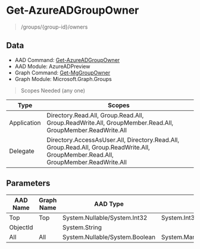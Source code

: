 # Get-AzureADGroupOwner

> /groups/{group-id}/owners

## Data

+ AAD Command: [Get-AzureADGroupOwner](https://docs.microsoft.com/en-us/powershell/module/AzureADPreview/Get-AzureADGroupOwner)
+ AAD Module: AzureADPreview
+ Graph Command: [Get-MgGroupOwner](https://docs.microsoft.com/en-us/powershell/module/Microsoft.Graph.Groups/Get-MgGroupOwner)
+ Graph Module: Microsoft.Graph.Groups

> Scopes Needed (any one)

|Type|Scopes|
|---|---|
|Application|Directory.Read.All, Group.Read.All, Group.ReadWrite.All, GroupMember.Read.All, GroupMember.ReadWrite.All|
|Delegate|Directory.AccessAsUser.All, Directory.Read.All, Group.Read.All, Group.ReadWrite.All, GroupMember.Read.All, GroupMember.ReadWrite.All|

## Parameters

|AAD Name|Graph Name|AAD Type|Graph Type|Infos|
|---|---|---|---|---|
|Top|Top|System.Nullable/System.Int32|System.Int32||
|ObjectId||System.String|||
|All|All|System.Nullable/System.Boolean|System.Management.Automation.SwitchParameter||

